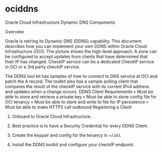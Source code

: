 # ociddns
Oracle Cloud Infrastructure Dynamic DNS Components

Overview

Oracle is retiring its Dynamic DNS (DDNS) capability.  This document describes how you can implement your own DDNS within Oracle Cloud Infrastructure (OCI).  The picture shows the high-level approach.  A zone can be configured to accept updates from clients that have determined that their IP has changed.   CheckIP service can be a dedicated CheckIP service in OCI or a 3rd party checkIP service.

The DDNS tool kit has samples of how to connect to DNS service at OCI and patch the A record.  The toolkit also has a sample polling client that compares the result of the checkIP service with its current IPv4 address and updates when a change occurs.
DDNS Client Requirements
•	Must be able to store and retrieve a private key
•	Must be able to store config file for OCI tenancy
•	Must be able to store and write to file for IP persistence
•	Must be able to make HTTPS call outbound
Registering a Client

1.	Onboard to Oracle Cloud Infrastructure.

2.	Best practice is to have a Security Credential for every DDNS Client.  

3.	Create the keypair and config for the tenancy in ~/.oci.

4.	Install the DDNS toolkit and configure your checkIP endpoint.

